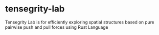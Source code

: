 # tensegrity-lab
Tensegrity Lab is for efficiently exploring spatial structures based on pure pairwise push and pull forces using Rust Language
